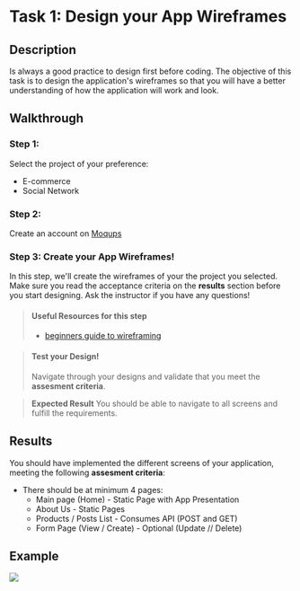 
# Task 1: Design your App Wireframes

## Description

Is always a good practice to design first before coding. The objective of this task is to design the application's wireframes so that you will have a better understanding of how the application will work and look.

## Walkthrough

### Step 1: 

Select the project of your preference:
* E-commerce
* Social Network

### Step 2: 

Create an account on <a href="https://moqups.com/" target="_blank">Moqups</a>

### Step 3: Create your App Wireframes!

In this step, we'll create the wireframes of your the project you selected. Make sure you read the acceptance criteria on the **results** section before
you start designing. Ask the instructor if you have any questions!

> #### Useful Resources for this step
> - <a href="https://webdesign.tutsplus.com/articles/a-beginners-guide-to-wireframing--webdesign-7399" target="_blank">beginners guide to wireframing</a>


> #### Test your Design!
> Navigate through your designs and validate that you meet the **assesment criteria**. 

> **Expected Result**
> You should be able to navigate to all screens and fulfill the requirements.


## Results

You should have implemented the different screens of your application, meeting the following **assesment criteria**:

* There should be at minimum 4 pages: 
  * Main page (Home)  - Static Page with App Presentation
  * About Us - Static Pages
  * Products / Posts List - Consumes API (POST and GET)
  * Form Page (View / Create) - Optional (Update // Delete)

## Example

![](https://github.com/generation-org/jwd-final-project/blob/main/task-1/images/wireframes.png)
